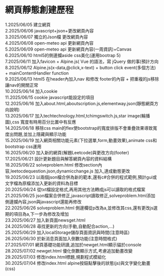 # 網頁靜態創建歷程
  1.2025/06/05  建立網頁  
  2.2025/06/06  javascript+json+更改網頁內容  
  3.2025/06/07  獨立的Json檔 更改網頁內容  
  4.2025/06/08  open-meteo api 更新網頁內容  
  5.2025/06/09  open-meteo api 更新網頁內容(一周資訊)+Canvas  
  6.2025/06/10  html5的側邊攔aside css美化(運用bootrap 5)  
  7.2025/06/11  加入favicon + Alpine.js( Vue 的語法，寫 jQuery 做的事)預計方向  
  8.2025/06/12  Alpine.js(x-data,@click,x-text) + button click event(多個方法) +  mainContentHandler function  
  9.2025/06/13  html5 在header內加入nav 和修改 footer的內容 + 把重複的js移除讓nav的開關正常  
  10.2025/06/14 加入cookie  
  11.2025/06/15 cookie javascript能設定的項目  
  12.2025/06/16 加入about.html,aboutscription.js,elementway.json(靜態網頁方向說明)  
  13.2025/06/17 加入techtechnology.html,tchimgswitch.js,star image(輪播圖),css 寬度有時用百分比置中有反應  
  14.2025/06/18 移除css main的flex使bootstrap的寬度排版不會重疊效果導致寬度出問題,並加上隱藏與顯示功能  
  15.2025/06/19 加入網頁相關功能元素(下拉選單,form,動畫效果),animate css和bootstrap css運用  
  16.2025/06/20 加入新的網頁(解題Leetcode)與更改方向(footer)  
  17.2025/06/21 設計更新題目與解答網頁內容的資料結構  
  18.2025/06/22 solveproblem.html 修改section內容,leetocdequestion.json,dynamicchange.js 加入,達成動態更改  
  19.2025/06/23 以兩個json檔合併為新的範本,還有c#合併的程式範例,預計gui或文字檔為原檔添加入更新的資料為目標  
  20.2025/06/24 從txt檔設定格式,再用其他方法轉成js可以讀取的格式檔案  
  21.2025/06/25 json檔案合併修正,javascript讀取修正,solveproblem.html添加側邊攔內容,json與javascript還能再修改  
  22.2025/06/26 solveproblem.html 側邊欄從p改為a,並修改其css,還有更改js選期的項目為a,下一步為修改及增加  
  23.2025/06/27 加入新頁面newsget.html  
  24.2025/06/28 尋找更新的方向(手動,自動配合action,...)  
  25.2025/06/29 加入localStorage儲存頁面資訊與時間(注意時區)  
  26.2025/06/30 於新消息頁面加入倒數功能(注意時間格式)  
  27.2025/07/01 網頁基礎功能研讀,追加於newget.html顯示貓於console  
  28.2025/07/02 newget.html 優化倒數顯示方式,考慮追加動畫改變  
  29.2025/07/03 修改index.html標題,規劃程式模組化  
  30.2025/07/04 修改index.html alpine按鈕點擊後的狀態(js)與文字變化動畫(css)  
  
  
  
  
